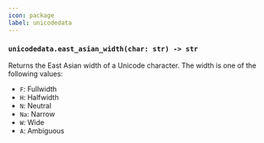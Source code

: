 ```yaml
---
icon: package
label: unicodedata
---
```


### `unicodedata.east_asian_width(char: str) -> str`

Returns the East Asian width of a Unicode character. The width is one of the following values:

- `F`: Fullwidth
- `H`: Halfwidth
- `N`: Neutral
- `Na`: Narrow
- `W`: Wide
- `A`: Ambiguous
